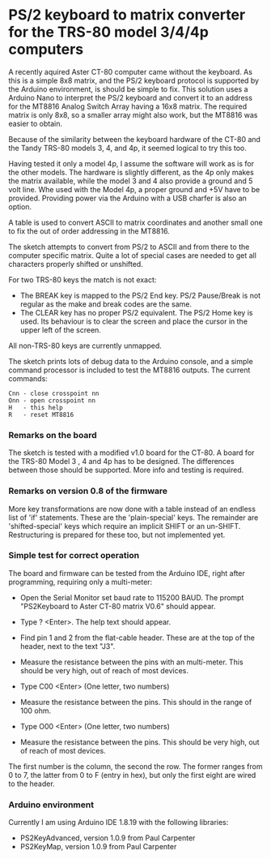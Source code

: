# PS/2 keyboard to matrix converter for the TRS-80 model 3/4/4p computers

A recently aquired Aster CT-80 computer came without the keyboard. As this is 
a simple 8x8 matrix, and the PS/2 keyboard protocol is supported by the
Arduino environment, is should be simple to fix. This solution uses a
Arduino Nano to interpret the PS/2 keyboard and convert it to an address
for the MT8816 Analog Switch Array having a 16x8 matrix. The required
matrix is only 8x8, so a smaller array might also work, but the MT8816 
was easier to obtain.

Because of the similarity between the keyboard hardware of the CT-80 and 
the Tandy TRS-80 models 3, 4, and 4p, it seemed logical to try this too.

Having tested it only a model 4p, I assume the software will work as is for
the other models. The hardware is slightly different, as the 4p only makes 
the matrix available, while the model 3 and 4 also provide a ground and 5 
volt line. Whe used with the Model 4p, a proper ground and +5V have to be 
provided. Providing power via the Arduino with a USB charfer is also an 
option.

A table is used to convert ASCII to matrix coordinates and another small 
one to fix the out of order addressing in the MT8816.

The sketch attempts to convert from PS/2 to ASCII and from there to the
computer specific matrix. Quite a lot of special cases are needed to get
all characters properly shifted or unshifted.

For two TRS-80 keys the match is not exact:

- The BREAK key is mapped to the PS/2 End key. PS/2 Pause/Break is not 
regular as the make and break codes are the same.
- The CLEAR key has no proper PS/2 equivalent. The PS/2 Home key is used.
Its behaviour is to clear the screen and place the cursor in the upper left
of the screen.

 
All non-TRS-80 keys are currently unmapped. 

The sketch prints lots of debug data to the Arduino console, and a simple
command processor is included to test the MT8816 outputs. The current 
commands:

    Cnn - close crosspoint nn
    Onn - open crosspoint nn
    H   - this help
    R   - reset MT8816

### Remarks on the board

The sketch is tested with a modified v1.0 board for the CT-80. A board for the TRS-80
Model 3 , 4 and 4p has to be designed. The differences between those should be supported.
More info and testing is required.

### Remarks on version 0.8 of the firmware

More key transformations are now done with a table instead of an endless list of 'if' 
statements. These are the 'plain-special' keys. The remainder are 'shifted-special' keys
which require an implicit SHIFT or an un-SHIFT. Restructuring is prepared for these too, but
not implemented yet.

### Simple test for correct operation

The board and firmware can be tested from the Arduino IDE, right after programming, requiring
only a multi-meter:

- Open the Serial Monitor set baud rate to 115200 BAUD. The prompt 
 "PS2Keyboard to Aster CT-80 matrix V0.6" should appear.
 
- Type ? &lt;Enter&gt;. The help text should appear.

- Find pin 1 and 2 from the flat-cable header. These are at the top of the header, next to 
  the text "J3".

- Measure the resistance between the pins with an multi-meter. This should be very high, 
  out of reach of most devices.

- Type C00 &lt;Enter&gt; (One letter, two numbers)

- Measure the resistance between the pins. This should in the range of 100 ohm.

- Type O00 &lt;Enter&gt; (One letter, two numbers)

- Measure the resistance between the pins. This should be very high, out of reach of most 
  devices.

The first number is the column, the second the row. The former ranges from 0 to 7, the latter 
from 0 to F (entry in hex), but only the first eight are wired to the header.


### Arduino environment

Currently I am using Arduino IDE 1.8.19 with the following libraries:

- PS2KeyAdvanced, version 1.0.9 from Paul Carpenter
- PS2KeyMap, version 1.0.9 from Paul Carpenter
